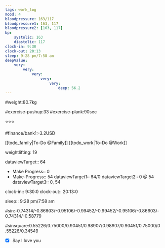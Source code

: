 ```yaml
---
tags: work_log
mood: 4
bloodpressure: 163/117
bloodpressure1: 163, 117
bloodpressure2: [163, 117]
bp:
    systolic: 163
    diastolic: 117
clock-in: 9:30
clock-out: 20:13
sleep: 9:28 pm/7:58 am
deepValue: 
    very: 
        very: 
            very: 
                very: 
                    very: 
                        deep: 56.2
---
```


#weight:80.7kg

#exercise-pushup:33
#exercise-plank:90sec


⭐⭐⭐


#finance/bank1:-3.2USD

[[todo_family|To-Do @Family]]
[[todo_work|To-Do @Work]]


weightlifting: 19

dataviewTarget:: 64
- Make Progress:: 0
- Make-Progress:: 54
dataviewTarget1:: 64/0
dataviewTarget2:: 0 @ 54
dataviewTarget3:: 0, 54

clock-in:: 9:30:0
clock-out:: 20:13:0

sleep:: 9:28 pm/7:58 am

#sin:-0.74314/-0.86603/-0.95106/-0.99452/-0.99452/-0.95106/-0.86603/-0.74314/-0.58779

#sinsquare:0.55226/0.75000/0.90451/0.98907/0.98907/0.90451/0.75000/0.55226/0.34549

- [x] Say I love you

